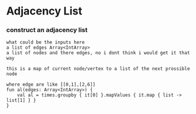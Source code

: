 

# Adjacency List

### construct an adjacency list

    what could be the inputs here
    a list of edges Array<IntArray>
    a list of nodes and there edges, no i dont think i would get it that way

    this is a map of current node/vertex to a list of the next prossible node

    where edge are like [[0,1],[2,6]]
    fun al(edges: Array<IntArray>) {
        val al = times.groupby { it[0] }.mapValues { it.map { list -> list[1] } }
    }